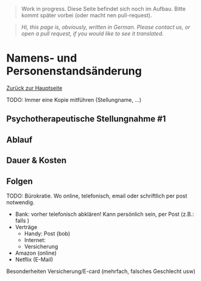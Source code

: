> Work in progress. Diese Seite befindet sich noch im Aufbau. Bitte kommt später vorbei (oder macht nen pull-request).

>*Hi, this page is, obviously, written in German. Please contact us, or open a pull request, if you would like to see it translated.*
<!-- cSpell:language de -->

# Namens- und Personenstandsänderung
[Zurück zur Hauptseite](index.md)

TODO: Immer eine Kopie mitführen (Stellungname, ...)

## Psychotherapeutische Stellungnahme #1
## Ablauf
## Dauer & Kosten
## Folgen
TODO: Bürokratie. Wo online, telefonisch, email oder schriftlich per post notwendig.

* Bank: vorher telefonisch abklären! Kann persönlich sein, per Post (z.B.: falls )
* Verträge
  * Handy: Post (bob)
  * Internet: 
  * Versicherung
* Amazon (online)
* Netflix (E-Mail)

Besonderheiten Versicherung/E-card (mehrfach, falsches Geschlecht usw)